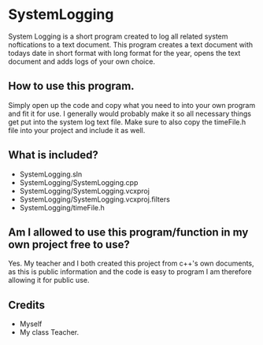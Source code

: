 # SystemLogging
System Logging is a short program created to log all related system noftications to a text document. This program creates a text document with todays date in short format with long format for the year, opens the text document and adds logs of your own choice.

## How to use this program.
Simply open up the code and copy what you need to into your own program and fit it for use. I generally would probably make it so all necessary things get put into the system log text file. Make sure to also copy the timeFile.h file into your project and include it as well.

## What is included?
* SystemLogging.sln
* SystemLogging/SystemLogging.cpp
* SystemLogging/SystemLogging.vcxproj
* SystemLogging/SystemLogging.vcxproj.filters
* SystemLogging/timeFile.h

## Am I allowed to use this program/function in my own project free to use?
Yes. My teacher and I both created this project from c++'s own documents, as this is public information and the code is easy to program I am therefore allowing it for public use.

## Credits
- Myself
- My class Teacher.
